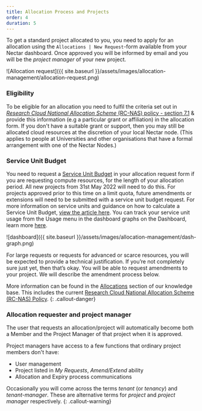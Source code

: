 ```yaml
---
title: Allocation Process and Projects
order: 4
duration: 5
---
```


To get a standard project allocated to you, you need to apply for an allocation using the `Allocations | New Request`-form available from your Nectar dashboard. Once approved you will be informed by email and you will be the *project manager* of your new project.

![Allocation request]({{ site.baseurl }}/assets/images/allocation-management/allocation-request.png)

### Eligibility

To be eligible for an allocation you need to fulfil the criteria set out in [*Research Cloud National Allocation Scheme* (RC-NAS) policy - section 7.1](https://support.ehelp.edu.au/support/solutions/articles/6000191233-research-cloud-national-allocation-scheme-rc-nas-policy) & provide this information (e.g a particular grant or affiliation) in the allocation form. If you don't have a suitable grant or support, then you may still be allocated cloud resources at the discretion of your local Nectar node.  (This applies to people at Universities and other organisations that have a formal arrangement with one of the Nectar Nodes.)

### Service Unit Budget

You need to request a [Service Unit Budget](https://support.ehelp.edu.au/support/solutions/articles/6000257023-what-are-service-units-and-how-do-i-request-a-budget-) in your allocation request form if you are requesting compute resources, for the length of your allocation period. All new projects from 31st May 2022 will need to do this. For projects approved prior to this time on a limit quota, future amendments or extensions will need to be submitted with a service unit budget request. For more information on service units and guidance on how to calculate a Service Unit Budget, [view the article here](https://support.ehelp.edu.au/support/solutions/articles/6000257485-how-to-estimate-a-service-unit-budget). You can track your service unit usage  from the Usage menu in the dashboard graphs on the Dashboard, learn more [here](https://support.ehelp.edu.au/support/solutions/articles/6000257054-understanding-your-service-unit-usage).

![dashboard]({{ site.baseurl }}/assets/images/allocation-management/dash-graph.png)

For large requests or requests for advanced or scarce resources, you will be expected to provide a technical justification. If you’re not completely sure just yet, then that’s okay. You will be able to request amendments to your project. We will describe the amendment process below.

More information can be found in the [Allocations](https://support.ehelp.edu.au/support/solutions/folders/6000230417) section of our knowledge base.  This includes the current [Research Cloud National Allocation Scheme (RC-NAS) Policy](https://support.ehelp.edu.au/support/solutions/articles/6000191233-research-cloud-national-allocation-scheme-rc-nas-policy-).
{: .callout-danger}

### Allocation requester and project manager

The user that requests an allocation/project will automatically become both a Member and the Project Manager of that project when it is approved.

Project managers have access to a few functions that ordinary project members don't have:

- User management
- Project listed in *My Requests*, *Amend/Extend* ability
- Allocation and Expiry process communications

Occasionally you will come across the terms *tenant* (or *tenancy*) and *tenant-manager*. These are alternative terms for *project* and *project manager* respectively.
{: .callout-warning}
